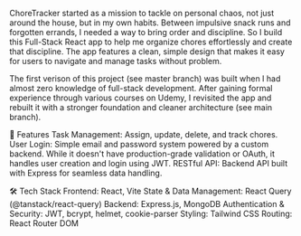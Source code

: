 ChoreTracker started as a mission to tackle on personal chaos, not just around the house, but in my own habits. Between impulsive snack runs and forgotten errands, I needed a way to bring order and discipline. So I build this Full-Stack React app to help me organize chores effortlessly and create that discipline. The app features a clean, simple design that makes it easy for users to navigate and manage tasks without problem.

The first verison of this project (see master branch) was built when I had almost zero knowledge of full-stack development. After gaining formal experience through various courses on Udemy, I revisited the app and rebuilt it with a stronger foundation and cleaner architecture (see main branch).

🚀 Features
Task Management: Assign, update, delete, and track chores.
User Login: Simple email and password system powered by a custom backend. While it doesn't have production-grade validation or OAuth, it handles user creation and login using JWT.
RESTful API: Backend API built with Express for seamless data handling.

🛠️ Tech Stack
Frontend: React, Vite
State & Data Management: React Query (@tanstack/react-query)
Backend: Express.js, MongoDB
Authentication & Security: JWT, bcrypt, helmet, cookie-parser
Styling: Tailwind CSS
Routing: React Router DOM

